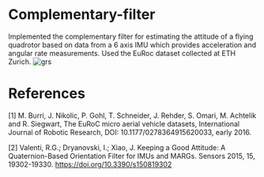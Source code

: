 # Complementary-filter

Implemented the complementary filter for estimating the attitude of a flying quadrotor based on data from a 6 axis IMU which provides acceleration and angular rate measurements. Used the EuRoc dataset collected at ETH Zurich.
![grs](https://user-images.githubusercontent.com/68454938/229130543-03813d1c-eb1f-43a4-897e-595443a87d0d.png)

# References
[1] M. Burri, J. Nikolic, P. Gohl, T. Schneider, J. Rehder, S. Omari, M. Achtelik and R. Siegwart, The EuRoC micro aerial vehicle datasets, International Journal of Robotic Research, DOI: 10.1177/0278364915620033, early 2016.

[2] Valenti, R.G.; Dryanovski, I.; Xiao, J. Keeping a Good Attitude: A Quaternion-Based Orientation Filter for IMUs and MARGs. Sensors 2015, 15, 19302-19330. https://doi.org/10.3390/s150819302
